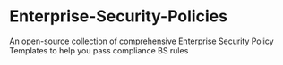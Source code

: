 # Enterprise-Security-Policies
An open-source collection of comprehensive Enterprise Security Policy Templates to help you pass compliance BS rules
